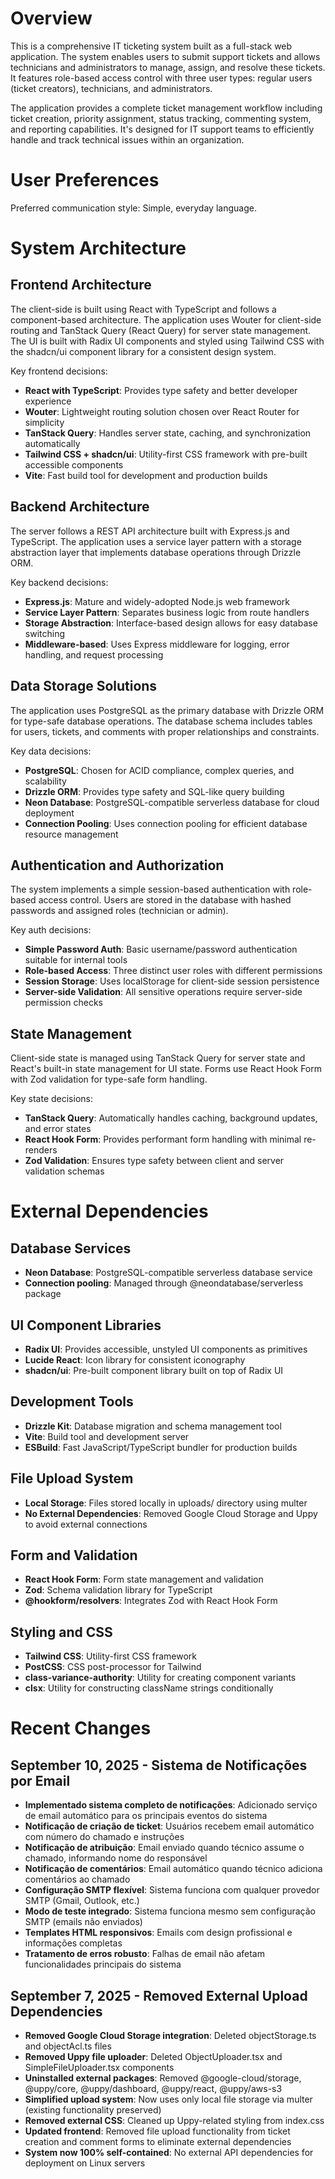 # Overview

This is a comprehensive IT ticketing system built as a full-stack web application. The system enables users to submit support tickets and allows technicians and administrators to manage, assign, and resolve these tickets. It features role-based access control with three user types: regular users (ticket creators), technicians, and administrators.

The application provides a complete ticket management workflow including ticket creation, priority assignment, status tracking, commenting system, and reporting capabilities. It's designed for IT support teams to efficiently handle and track technical issues within an organization.

# User Preferences

Preferred communication style: Simple, everyday language.

# System Architecture

## Frontend Architecture
The client-side is built using React with TypeScript and follows a component-based architecture. The application uses Wouter for client-side routing and TanStack Query (React Query) for server state management. The UI is built with Radix UI components and styled using Tailwind CSS with the shadcn/ui component library for a consistent design system.

Key frontend decisions:
- **React with TypeScript**: Provides type safety and better developer experience
- **Wouter**: Lightweight routing solution chosen over React Router for simplicity
- **TanStack Query**: Handles server state, caching, and synchronization automatically
- **Tailwind CSS + shadcn/ui**: Utility-first CSS framework with pre-built accessible components
- **Vite**: Fast build tool for development and production builds

## Backend Architecture
The server follows a REST API architecture built with Express.js and TypeScript. The application uses a service layer pattern with a storage abstraction layer that implements database operations through Drizzle ORM.

Key backend decisions:
- **Express.js**: Mature and widely-adopted Node.js web framework
- **Service Layer Pattern**: Separates business logic from route handlers
- **Storage Abstraction**: Interface-based design allows for easy database switching
- **Middleware-based**: Uses Express middleware for logging, error handling, and request processing

## Data Storage Solutions
The application uses PostgreSQL as the primary database with Drizzle ORM for type-safe database operations. The database schema includes tables for users, tickets, and comments with proper relationships and constraints.

Key data decisions:
- **PostgreSQL**: Chosen for ACID compliance, complex queries, and scalability
- **Drizzle ORM**: Provides type safety and SQL-like query building
- **Neon Database**: PostgreSQL-compatible serverless database for cloud deployment
- **Connection Pooling**: Uses connection pooling for efficient database resource management

## Authentication and Authorization
The system implements a simple session-based authentication with role-based access control. Users are stored in the database with hashed passwords and assigned roles (technician or admin).

Key auth decisions:
- **Simple Password Auth**: Basic username/password authentication suitable for internal tools
- **Role-based Access**: Three distinct user roles with different permissions
- **Session Storage**: Uses localStorage for client-side session persistence
- **Server-side Validation**: All sensitive operations require server-side permission checks

## State Management
Client-side state is managed using TanStack Query for server state and React's built-in state management for UI state. Forms use React Hook Form with Zod validation for type-safe form handling.

Key state decisions:
- **TanStack Query**: Automatically handles caching, background updates, and error states
- **React Hook Form**: Provides performant form handling with minimal re-renders
- **Zod Validation**: Ensures type safety between client and server validation schemas

# External Dependencies

## Database Services
- **Neon Database**: PostgreSQL-compatible serverless database service
- **Connection pooling**: Managed through @neondatabase/serverless package

## UI Component Libraries
- **Radix UI**: Provides accessible, unstyled UI components as primitives
- **Lucide React**: Icon library for consistent iconography
- **shadcn/ui**: Pre-built component library built on top of Radix UI

## Development Tools
- **Drizzle Kit**: Database migration and schema management tool
- **Vite**: Build tool and development server
- **ESBuild**: Fast JavaScript/TypeScript bundler for production builds

## File Upload System
- **Local Storage**: Files stored locally in uploads/ directory using multer
- **No External Dependencies**: Removed Google Cloud Storage and Uppy to avoid external connections

## Form and Validation
- **React Hook Form**: Form state management and validation
- **Zod**: Schema validation library for TypeScript
- **@hookform/resolvers**: Integrates Zod with React Hook Form

## Styling and CSS
- **Tailwind CSS**: Utility-first CSS framework
- **PostCSS**: CSS post-processor for Tailwind
- **class-variance-authority**: Utility for creating component variants
- **clsx**: Utility for constructing className strings conditionally

# Recent Changes

## September 10, 2025 - Sistema de Notificações por Email
- **Implementado sistema completo de notificações**: Adicionado serviço de email automático para os principais eventos do sistema
- **Notificação de criação de ticket**: Usuários recebem email automático com número do chamado e instruções
- **Notificação de atribuição**: Email enviado quando técnico assume o chamado, informando nome do responsável
- **Notificação de comentários**: Email automático quando técnico adiciona comentários ao chamado
- **Configuração SMTP flexível**: Sistema funciona com qualquer provedor SMTP (Gmail, Outlook, etc.)
- **Modo de teste integrado**: Sistema funciona mesmo sem configuração SMTP (emails não enviados)
- **Templates HTML responsivos**: Emails com design profissional e informações completas
- **Tratamento de erros robusto**: Falhas de email não afetam funcionalidades principais do sistema

## September 7, 2025 - Removed External Upload Dependencies
- **Removed Google Cloud Storage integration**: Deleted objectStorage.ts and objectAcl.ts files
- **Removed Uppy file uploader**: Deleted ObjectUploader.tsx and SimpleFileUploader.tsx components
- **Uninstalled external packages**: Removed @google-cloud/storage, @uppy/core, @uppy/dashboard, @uppy/react, @uppy/aws-s3
- **Simplified upload system**: Now uses only local file storage via multer (existing functionality preserved)
- **Removed external CSS**: Cleaned up Uppy-related styling from index.css
- **Updated frontend**: Removed file upload functionality from ticket creation and comment forms to eliminate external dependencies
- **System now 100% self-contained**: No external API dependencies for deployment on Linux servers